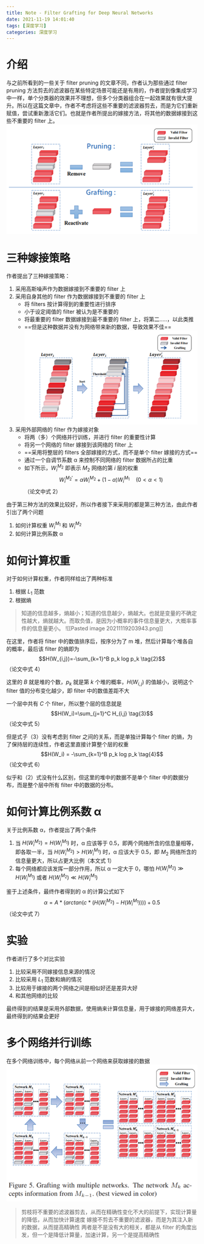 ```yaml
---
title: Note - Filter Grafting for Deep Neural Networks
date: 2021-11-19 14:01:40
tags: [深度学习]
categories: 深度学习
---
```


# 介绍

与之前所看到的一些关于 filter pruning 的文章不同，作者认为那些通过 filter pruning 方法剪去的滤波器在某些特定场景可能还是有用的，作者提到像集成学习中一样，单个分类器的效果并不理想，但多个分类器组合在一起效果就有很大提升。所以在这篇文章中，作者不考虑将这些不重要的滤波器剪去，而是为它们重新赋值，尝试重新激活它们。也就是作者所提出的嫁接方法，将其他的数据嫁接到这些不重要的 filter 上。
![](/img/论文笔记/Pasted_image_20211119165723.png)

# 三种嫁接策略
作者提出了三种嫁接策略：
1. 采用高斯噪声作为数据嫁接到不重要的 filter 上
2. 采用自身其他的 filter 作为数据嫁接到不重要的 filter 上
	- 将 filters 按计算得到的重要性进行排序
	- 小于设定阈值的 filter 被认为是不重要的
	- 将最重要的 filter 数据嫁接到最不重要的 filter 上，将第二.....，以此类推
	- ==但是这种数据并没有为网络带来新的数据，导致效果不佳==
	![](/img/论文笔记/Pasted_image_20211119165650.png)
3. 采用外部网络的 filter 作为嫁接对象
	- 将两（多）个网络并行训练，并进行 filter 的重要性计算
	- 将另一个网络的 filter 嫁接到该网络的 filter 上
	- ==采用将整层的 filters 全部嫁接的方式，而不是单个 filter 嫁接的方式==
	- 通过一个自调节系数 α 来控制不同网络的 filter 数据所占的比重
	- 如下所示，$W_i^{M_2}$ 即表示 $M_2$ 网络的第 $i$ 层的权重
	$$W_i^{M_2'}=\alpha W_i^{M_2}+(1-\alpha)W_i^{M_1} \quad (0<\alpha<1) \tag{1}$$
	（论文中式 2）
	

由于第三种方法的效果比较好，所以作者接下来采用的都是第三种方法，由此作者引出了两个问题
1. 如何计算权重 $W_i^{M_1}$ 和 $W_i^{M_2}$
2. 如何计算比例系数 α

# 如何计算权重
对于如何计算权重，作者同样给出了两种标准
1. 根据 $L_1$ 范数
2. 根据熵

>知道的信息越多，熵越小；知道的信息越少，熵越大。也就是变量的不确定性越大，熵就越大。而取负值，是因为小概率的事件信息量更大，大概率事件的信息量更小。
![[Pasted image 20211119203943.png]]


在这里，作者将 filter 中的数值排序后，按序分为了 m 堆，然后计算每个堆各自的概率，最后该 filter 的熵即为 
$$H(W_{i,j})=-\sum_{k=1}^B p_k log p_k \tag{2}$$
（论文中式 4）

这里的 $B$ 就是堆的个数，$p_k$ 就是第 $k$ 个堆的概率，$H(W_{i,j})$ 的值越小，说明这个 filter 值的分布变化越少，即 filter 中的数值差距不大

一个层中共有 $C$ 个 filter，所以整个层的信息就是 $$H(W_i)=\sum_{j=1}^C H_{i,j} \tag{3}$$
（论文中式 5）

但是式子（3）没有考虑到 filter 之间的关系，而是单独计算每个 filter 的熵，为了保持层的连续性，作者这里直接计算整个层的权重
$$H(W_i) = -\sum_{k=1}^B p_k log p_k \tag{4}$$
（论文中式 6）

似乎和（2）式没有什么区别，但这里的堆中的数据不是单个 filter 中的数据分布，而是整个层中所有 filter 中的数据的分布。

# 如何计算比例系数 α
关于比例系数 α，作者提出了两个条件
1. 当 $H(W_i^{M_2})=H(W_i^{M_1})$ 时，α 应该等于 0.5，即两个网络所含的信息量相等，即各取一半，当 $H(W_i^{M_2})>H(W_i^{M_1})$ 时，α 应该大于 0.5，即 $M_2$ 网络所含的信息量更大，所以占更大比例（本文式 1）
2. 每个网络都应该发挥一部分作用，所以 α 一定大于 0，哪怕 $H(W_i^{M_2})\gg H(W_i^{M_1})$ 或者 $H(W_i^{M_2}) \ll H(W_i^{M_1})$

鉴于上述条件，最终作者得到的 α 的计算公式如下
$$\alpha = A * (arctan(c*(H(W_i^{M_2})-H(W_i^{M_1}))))+0.5 \tag{5}$$
（论文中式 7）

# 实验
作者进行了多个对比实验
1. 比较采用不同嫁接信息来源的情况
2. 比较采用 $L_1$ 范数和熵的情况
3. 比较用于嫁接的两个网络之间是相似好还是差异大好
4. 和其他网络的比较

最终得到的结果是采用外部数据，使用熵来计算信息量，用于嫁接的网络差异大，最终得到的结果会更好

# 多个网络并行训练
在多个网络训练中，每个网络从前一个网络来获取嫁接的数据
![](/img/论文笔记/Pasted_image_20211119210519.png)

>剪枝将不重要的滤波器剪去，从而在精确性变化不大的前提下，实现计算量的降低，从而加快计算速度
嫁接不剪去不重要的滤波器，而是为其注入新的数据，从而提高精确性
两者是不是没有大的相关，都是从 filter 的角度出发，但一个是降低计算量，加速计算，另一个是提高精确性

